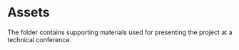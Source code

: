 # Assets

The folder contains supporting materials used for presenting the project at a technical conference.